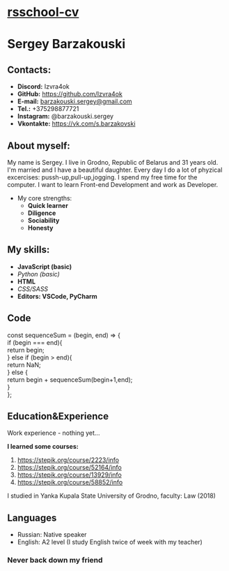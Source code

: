 # [rsschool-cv](https://izvra4ok.github.io/rsschool-cv/)
# Sergey Barzakouski

## Contacts:

* **Discord:** Izvra4ok
* **GitHub:** https://github.com/Izvra4ok
* **E-mail:** barzakouski.sergey@gmail.com
* **Tel.:** +375298877721
* **Instagram:** @barzakouski.sergey
* **Vkontakte:** https://vk.com/s.barzakovski


## About myself: 

My name is Sergey. I live in Grodno, Republic of Belarus and 31 years old. I'm married and I have a beautiful daughter. Every day I do a lot of phyzical excercises: pussh-up,pull-up,jogging. I spend my free time for the computer.
I want to learn Front-end Development and work as Developer.
* My core strengths:
	*  **Quick learner**
	* **Diligence**
	* **Sociability**
	* **Honesty**

## My skills:
* **JavaScript (basic)**
* _Python (basic)_
* **HTML**
* _CSS/SASS_
* **Editors: VSCode, PyCharm**

## Code

const sequenceSum = (begin, end) => {\
    if (begin === end){\
        return begin;\
    } else if (begin > end){\
        return NaN;\
    } else {\
        return begin + sequenceSum(begin+1,end);\
    }\
};

## Education&Experience
Work experience - nothing yet...

**I learned some courses:**
1. https://stepik.org/course/2223/info
2. https://stepik.org/course/52164/info
3. https://stepik.org/course/13929/info
4. https://stepik.org/course/58852/info

I studied in Yanka Kupala State University of Grodno, faculty: Law (2018)

##  Languages
* Russian: Native speaker
* English: A2 level (I study English twice of week with my teacher)

### Never back down my friend